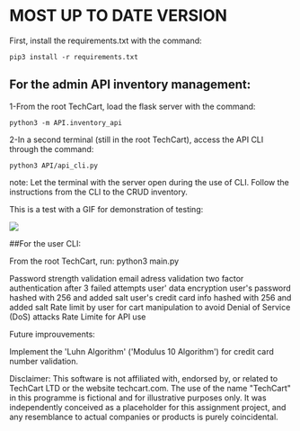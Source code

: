 # MOST UP TO DATE VERSION

First, install the requirements.txt with the command: 

    pip3 install -r requirements.txt


##  For the admin API inventory management:

1-From the root TechCart, load the flask server with the command:

    python3 -m API.inventory_api

2-In a second terminal (still in the root TechCart), access the API CLI through the command:

    python3 API/api_cli.py

note: Let the terminal with the server open during the use of CLI.
Follow the instructions from the CLI to the CRUD inventory.

This is a test with a GIF for demonstration of testing:

![](https://i.ibb.co/Nr5bkyr/Screen-Recording-2024-05-25-at-2.gif)

##For the user CLI:

From the root TechCart, run:
    python3 main.py


Password strength validation
email adress validation
two factor authentication after 3 failed attempts
user' data encryption
user's password hashed with 256 and added salt
user's credit card info hashed with 256 and added salt
Rate limit by user for cart manipulation to avoid Denial of Service (DoS) attacks
Rate Limite for API use

Future improuvements:

Implement the 'Luhn Algorithm' ('Modulus 10 Algorithm') for credit card number validation.

Disclaimer:
This software is not affiliated with, endorsed by, or related to TechCart LTD or the website techcart.com.
The use of the name "TechCart" in this programme is fictional and for illustrative purposes only. It was independently conceived as a placeholder for this
assignment project, and any resemblance to actual companies or products is purely coincidental.
